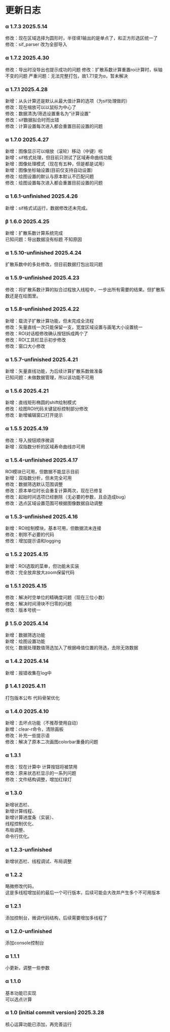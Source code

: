 # 更新日志

### α 1.7.3 2025.5.14
修改：现在区域选择为圆形时，半径填1输出的是单点了，和正方形选区统一了  
修改：sif_parser 改为全部导入  

### α 1.7.2 2025.4.30
修改：导出时没导出也提示成功的问题
修改：扩散系数计算重置roi计算时，纵轴不变的问题
严重问题：无法完整打包，故1.7.1变为α，暂未解决

### α 1.7.1 2025.4.28
新增：从头计算还是默认从最大值计算的选项（为sif处理做的）  
修改：现在缩放可以以鼠标为中心了  
修改：数据清洗/筛选设置重名为“计算设置”  
修改：sif数据拟合时而出错  
修改：计算设置每次进入都会重置目前设置的问题

### α 1.7.0 2025.4.27
新增：图像显示可以缩放（滚轮）移动（中键）啦  
新增：sif格式处理，但目前只测试了区域寿命曲线功能  
新增：图像处理模式（现在有五种，但是都是试用）  
新增：图像坐标轴设置(目前仅支持自动设置)  
修改：绘图设置的默认与原本默认不匹配问题  
修改：绘图设置每次进入都会重置目前设置的问题

### α 1.6.1-unfinished 2025.4.26
新增：sif格式试运行，数据修改还未完成。

### β 1.6.0 2025.4.25
新增：扩散系数计算系统完成  
已知问题：导出数据没有标题 不知原因

### α 1.5.10-unfinished 2025.4.24
扩散系数中的多处修改，但目前数据打包出现问题

### α 1.5.9-unfinished 2025.4.23
修改：将扩散系数计算的拟合过程放入线程中，一步出所有需要的结果。但扩散系数还是在绘图里。


### α 1.5.8-unfinished 2025.4.22
新增：载流子扩散计算功能，但未完成全流程  
修改：矢量直线一次只能保留一支，宽度区域设置与画笔大小设置统一  
修改：ROI对话框修改确认按钮拆成两个了  
修改：ROI工具栏显示初步修改  
修改：窗口大小修改 

### α 1.5.7-unfinished 2025.4.21
新增：矢量直线功能，为后续计算扩散系数做准备  
已知问题：未做数据管理，所以该功能不可用

### α 1.5.6 2025.4.21
新增：直线矩形椭圆的shift绘制模式    
修改：绘图ROI代码关键鼠标控制部分修改  
修改：新增编辑窗口打开提示

### α 1.5.5 2025.4.19
修改：导入按钮顺序微调  
新增：双指数分析的区域寿命曲线亦可用

### α 1.5.4-unfinished 2025.4.17
ROI模块已可用，但数据不能显示目前  
新增：双指数分析，但未完全可用  
修改：数据筛选默认范围调整  
修改：原本单位时长会重复计算两次，现在已修复  
修改：起始时间选项已经删除（无必要的参数，且会造成bug）  
修改：选点区域设置范围可根据图像数据自动调整  

### α 1.5.3-unfinished 2025.4.16
新增：ROI绘制模块，基本可用，但数据流未连接  
修改：剔除不必要的代码  
修改：增加提示语和logging

### α 1.5.2 2025.4.15
新增：ROI选取的菜单，但功能未实装  
修改：完全放弃放大zoom保留代码

### α 1.5.1 2025.4.15
修改：解决时空单位的精确度问题（现在三位小数）  
修改：解决时间滑块不归零的问题  
修改：版本号统一  

### β 1.5.0 2025.4.14
新增：数据筛选功能  
新增：绘图设置功能  
优化：数据处理数值筛选加入了根据峰值位置的筛选，去除无效数据

### α 1.4.2 2025.4.14
新增：报错收集在log中

### β 1.4.1 2025.4.11
打包版本公布
代码骨架优化

### α 1.4.0 2025.4.10
新增：去坏点功能（不推荐使用自动）  
新增：clear-r命令，清除画板  
修改：补充一些提示语  
修改：解决了原本二次画图colorbar重叠的问题

### α 1.3.1
修改：现在计算中 计算按钮将被禁用  
修改：原来状态栏显示的一系列问题  
修改：文件结构调整，增加红绿灯

### α 1.3.0
新增状态栏、  
新增计算线程、  
新增计算进度条（实装）、  
线程控制优化、  
布局调整、  
命令行优化。

### α 1.2.3-unfinished 
新增状态栏、线程调试、布局调整

### α 1.2.2 
略微修改代码，  
这是多线程增加前的最后一个可行版本，后续可能会大改并产生多个不可用版本

### α 1.2.1
 添加控制台，微调代码结构，后续需要增加多线程了
 
### α 1.2.0-unfinished 
添加console控制台

### α 1.1.1 
小更新，调整一些参数

### α 1.1.0 
基本功能已实现  
可以选点计算

### α 1.0 (initial commit version) 2025.3.28
核心运算功能已添加，再完善运行


